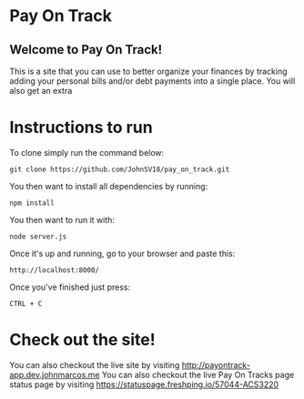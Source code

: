# Pay On Track


## Welcome to Pay On Track!

This is a site that you can use to better organize your finances by tracking adding your personal bills and/or debt payments into a single place.
You will also get an extra 
# Instructions to run
To clone simply run the command below:
```Terminal command
git clone https://github.com/JohnSV18/pay_on_track.git
```
You then want to install all dependencies by running:
```Terminal command
npm install
```
You then want to run it with:
```Terminal command
node server.js
```
Once it's up and running, go to your browser and paste this:
```Http command
http://localhost:8000/
```
Once you've finished just press:
```Terminal command
CTRL + C
```
# Check out the site!
You can also checkout the live site by visiting http://payontrack-app.dev.johnmarcos.me
You can also checkout the live Pay On Tracks page status page by visiting https://statuspage.freshping.io/57044-ACS3220
